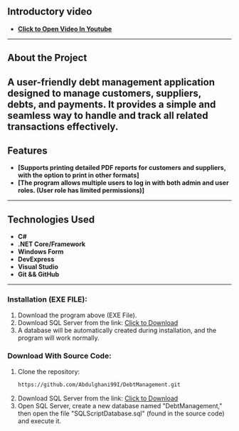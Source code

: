 ## Introductory video
- **[Click to Open Video In Youtube](https://youtu.be/v0H6FIFyjCk?si=dQv7Fx5g49y8AZmw)**
---

## About the Project

A user-friendly debt management application designed to manage customers, suppliers, debts, and payments.
It provides a simple and seamless way to handle and track all related transactions effectively.
---

## Features
- **[Supports printing detailed PDF reports for customers and suppliers, with the option to print in other formats]**
- **[The program allows multiple users to log in with both admin and user roles. (User role has limited permissions)]**

---

## Technologies Used
- **C#**
- **.NET Core/Framework**
- **Windows Form**
- **DevExpress**
- **Visual Studio**
- **Git && GitHub**
---

### Installation (EXE FILE):
1. Download the program above (EXE File).
2. Download SQL Server from the link:
   [Click to Download](https://www.microsoft.com/en-us/sql-server/sql-server-downloads)
3. A database will be automatically created during installation, and the program will work normally.

### Download With Source Code:
1. Clone the repository:
   ```bash
   https://github.com/Abdulghani99I/DebtManagement.git
2. Download SQL Server from the link:
   [Click to Download](https://www.microsoft.com/en-us/sql-server/sql-server-downloads)
3. Open SQL Server, create a new database named "DebtManagement," then open the file "SQLScriptDatabase.sql" (found in the source code) and execute it.
